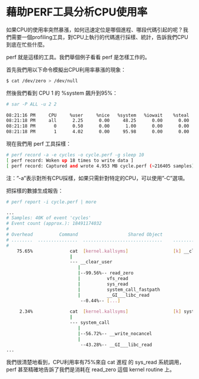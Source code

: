 # 藉助PERF工具分析CPU使用率


如果CPU的使用率突然暴漲，如何迅速定位是哪個進程、哪段代碼引起的呢？我們需要一個profiling工具，對CPU上執行的代碼進行採樣、統計，告訴我們CPU到底在忙些什麼。

perf 就是這樣的工具。我們舉個例子看看 perf 是怎樣工作的。

首先我們用以下命令模擬出CPU利用率暴漲的現象：

```sh
$ cat /dev/zero > /dev/null
```

然後我們看到 CPU 1 的 %system 飆升到95%：


```sh
# sar -P ALL -u 2 2
 
08:21:16 PM     CPU     %user     %nice   %system   %iowait    %steal     %idle
08:21:18 PM     all      2.25      0.00     48.25      0.00      0.00     49.50
08:21:18 PM       0      0.50      0.00      1.00      0.00      0.00     98.51
08:21:18 PM       1      4.02      0.00     95.98      0.00      0.00      0.00

```

現在我們用 perf 工具採樣：

```sh
# perf record -a -e cycles -o cycle.perf -g sleep 10
[ perf record: Woken up 18 times to write data ]
[ perf record: Captured and wrote 4.953 MB cycle.perf (~216405 samples) ]
```

注：”-a”表示對所有CPU採樣，如果只需針對特定的CPU，可以使用”-C”選項。

把採樣的數據生成報告：

```sh
# perf report -i cycle.perf | more
```

```sh
...
# Samples: 40K of event 'cycles'
# Event count (approx.): 18491174032
#
# Overhead          Command                   Shared Object              Symbol
# ........  ...............  ..............................    ................
#
    75.65%              cat  [kernel.kallsyms]                 [k] __clear_user                     
                        |
                        --- __clear_user
                           |          
                           |--99.56%-- read_zero
                           |          vfs_read
                           |          sys_read
                           |          system_call_fastpath
                           |          __GI___libc_read
                            --0.44%-- [...]
 
     2.34%              cat  [kernel.kallsyms]                 [k] system_call                      
                        |
                        --- system_call
                           |          
                           |--56.72%-- __write_nocancel
                           |          
                            --43.28%-- __GI___libc_read
...
```

我們很清楚地看到，CPU利用率有75%來自 cat 進程 的 sys_read 系統調用，perf 甚至精確地告訴了我們是消耗在 read_zero 這個 kernel routine 上。

